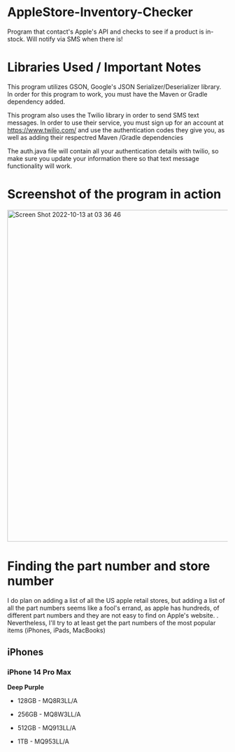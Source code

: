 # AppleStore-Inventory-Checker
Program that contact's Apple's API and checks to see if a product is in-stock. Will notify via SMS when there is!


# Libraries Used / Important Notes

This program utilizes GSON, Google's JSON Serializer/Deserializer library. In order for this program to work, you must have the Maven or Gradle dependency
added. 

This program also uses the Twilio library in order to send SMS text messages. In order to use their service, you must sign up for an account at https://www.twilio.com/ and use the authentication codes they give you, as well as adding their respectred Maven
/Gradle dependencies

The auth.java file will contain all your authentication details with twilio, so make sure you update your information there so that text message functionality will work. 

# Screenshot of the program in action 

<img width="758" alt="Screen Shot 2022-10-13 at 03 36 46" src="https://user-images.githubusercontent.com/77137812/195533965-c90d6a31-f8c1-4f1e-afdc-d3a66fcc5256.png">

# Finding the part number and store number

I do plan on adding a list of all the US apple retail stores, but adding a list of all the part numbers seems like a fool's errand, as apple has hundreds, of different part numbers and they are not easy to find on Apple's website. . Nevertheless, I'll try to at least get the part numbers of the most popular items (iPhones, iPads, MacBooks) 

## iPhones

### iPhone 14 Pro Max

**Deep Purple** 

- 128GB - MQ8R3LL/A

- 256GB - MQ8W3LL/A

- 512GB - MQ913LL/A

- 1TB   - MQ953LL/A
